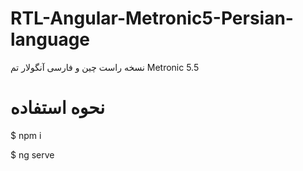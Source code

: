# RTL-Angular-Metronic5-Persian-language
نسخه راست چین و فارسی آنگولار تم Metronic 5.5


# نحوه استفاده
$ npm i

$ ng serve


